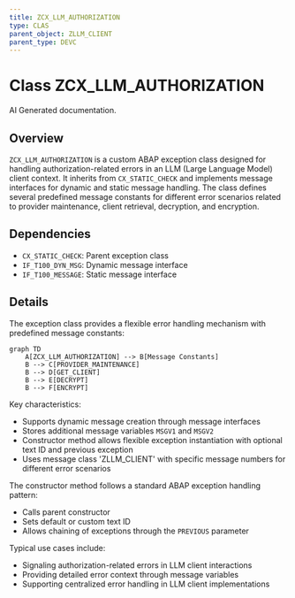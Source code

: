 ```yaml
---
title: ZCX_LLM_AUTHORIZATION
type: CLAS
parent_object: ZLLM_CLIENT
parent_type: DEVC
---
```


# Class ZCX_LLM_AUTHORIZATION

AI Generated documentation.

## Overview

`ZCX_LLM_AUTHORIZATION` is a custom ABAP exception class designed for handling authorization-related errors in an LLM (Large Language Model) client context. It inherits from `CX_STATIC_CHECK` and implements message interfaces for dynamic and static message handling. The class defines several predefined message constants for different error scenarios related to provider maintenance, client retrieval, decryption, and encryption.

## Dependencies

- `CX_STATIC_CHECK`: Parent exception class
- `IF_T100_DYN_MSG`: Dynamic message interface
- `IF_T100_MESSAGE`: Static message interface

## Details

The exception class provides a flexible error handling mechanism with predefined message constants:

```mermaid
graph TD
    A[ZCX_LLM_AUTHORIZATION] --> B[Message Constants]
    B --> C[PROVIDER_MAINTENANCE]
    B --> D[GET_CLIENT]
    B --> E[DECRYPT]
    B --> F[ENCRYPT]
```

Key characteristics:

- Supports dynamic message creation through message interfaces
- Stores additional message variables `MSGV1` and `MSGV2`
- Constructor method allows flexible exception instantiation with optional text ID and previous exception
- Uses message class 'ZLLM_CLIENT' with specific message numbers for different error scenarios

The constructor method follows a standard ABAP exception handling pattern:

- Calls parent constructor
- Sets default or custom text ID
- Allows chaining of exceptions through the `PREVIOUS` parameter

Typical use cases include:

- Signaling authorization-related errors in LLM client interactions
- Providing detailed error context through message variables
- Supporting centralized error handling in LLM client implementations
